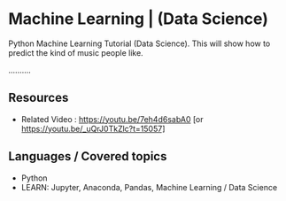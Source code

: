 # Machine Learning | (Data Science)

Python Machine Learning Tutorial (Data Science). This will show how to predict the kind of music people like.

..........

## Resources
+ Related Video : https://youtu.be/7eh4d6sabA0 [or https://youtu.be/_uQrJ0TkZlc?t=15057]

## Languages / Covered topics
+ Python
+ LEARN: Jupyter, Anaconda, Pandas, Machine Learning / Data Science
